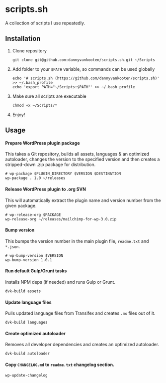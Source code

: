 # scripts.sh

A collection of scripts I use repeatedly.

## Installation

1. Clone repository
    ```shell
    git clone git@github.com:dannyvankooten/scripts.sh.git ~/Scripts
    ```
2. Add folder to your `$PATH` variable, so commands can be used globally
    ```shell
    echo '# scripts.sh (https://github.com/dannyvankooten/scripts.sh)' >> ~/.bash_profile
    echo 'export PATH="~/Scripts:$PATH"' >> ~/.bash_profile
    ```
3. Make sure all scripts are executable
    ```shell
    chmod +x ~/Scripts/*
    ```
4. Enjoy!

## Usage

#### Prepare WordPress plugin package

This takes a Git repository, builds all assets, languages & an optimized autoloader, changes the version to the specified version and then creates a stripped-down .zip package for distribution.

```shell
# wp-package $PLUGIN_DIRECTORY $VERSION $DESTINATION
wp-package . 1.0 ~/releases
```

#### Release WordPress plugin to .org SVN

This will automatically extract the plugin name and version number from the given package.

```shell
# wp-release-org $PACKAGE
wp-release-org ~/releases/mailchimp-for-wp-3.0.zip
```

#### Bump version

This bumps the version number in the main plugin file, `readme.txt` and `*.json`.

```shell
# wp-bump-version $VERSION
wp-bump-version 1.0.1
```

#### Run default Gulp/Grunt tasks

Installs NPM deps (if needed) and runs Gulp or Grunt.

```shell
dvk-build assets
```

#### Update language files

Pulls updated language files from Transifex and creates `.mo` files out of it.

```shell
dvk-build languages
```

#### Create optimized autoloader

Removes all developer dependencies and creates an optimized autoloader.

```shell
dvk-build autoloader
```

#### Copy `CHANGELOG.md` to `readme.txt` changelog section.

```shell
wp-update-changelog
```